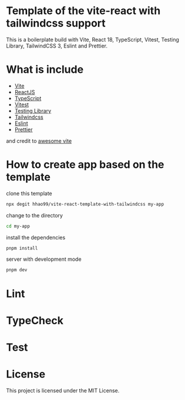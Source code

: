 # Template of the vite-react with tailwindcss support 
This is a boilerplate build with Vite, React 18, TypeScript, Vitest, Testing Library, TailwindCSS 3, Eslint and Prettier.

# What is include

- [Vite](https://vitejs.dev)
- [ReactJS](https://reactjs.org)
- [TypeScript](https://www.typescriptlang.org)
- [Vitest](https://vitest.dev)
- [Testing Library](https://testing-library.com)
- [Tailwindcss](https://tailwindcss.com)
- [Eslint](https://eslint.org)
- [Prettier](https://prettier.io)

and credit to [awesome vite](https://github.com/vitjs/awesome-vitejs)

# How to create app based on the template
clone this template
```bash
npx degit hhao99/vite-react-template-with-tailwindcss my-app
```
change to the directory
```bash
cd my-app
```
install the dependencies
```bash 
pnpm install
```
server with development mode
```bash 
pnpm dev
```

# Lint

# TypeCheck

# Test

# License
This project is licensed under the MIT License.